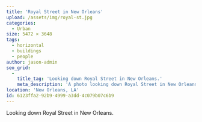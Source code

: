 ```yaml
---
title: 'Royal Street in New Orleans'
upload: /assets/img/royal-st.jpg
categories:
  - Urban
size: 5472 × 3648
tags:
  - horizontal
  - buildings
  - people
author: jason-admin
seo_grid:
  -
    title_tag: 'Looking down Royal Street in New Orleans.'
    meta_description: 'A photo looking down Royal Street in New Orleans.'
location: 'New Orleans, LA'
id: 6123ffa2-92b9-4999-a3dd-4c079b07c6b9
---
```

Looking down Royal Street in New Orleans.